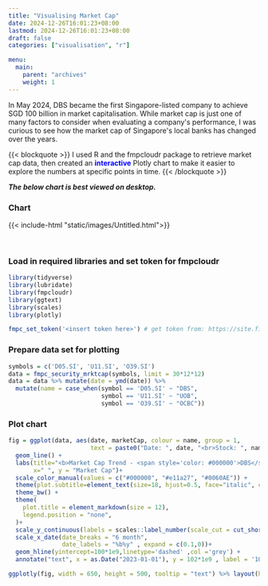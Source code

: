 ```yaml
---
title: "Visualising Market Cap"
date: 2024-12-26T16:01:23+08:00
lastmod: 2024-12-26T16:01:23+08:00
draft: false
categories: ["visualisation", "r"]

menu:
  main:
    parent: "archives"
    weight: 1
---
```


In May 2024, DBS became the first Singapore-listed company to achieve SGD 100 billion in market capitalisation. While market cap is just one of many factors to consider when evaluating a company's performance, I was curious to see how the market cap of Singapore's local banks has changed over the years.


{{< blockquote >}}
  I used R and the fmpcloudr package to retrieve market cap data, then created an <span style="color:blue;"><b>interactive</b></span> Plotly chart to make it easier to explore the numbers at specific points in time.
{{< /blockquote >}}

<i><b>The below chart is best viewed on desktop.</b></i>


### Chart
{{< include-html "static/images/Untitled.html">}}


&nbsp;
&nbsp;

### Load in required libraries and set token for fmpcloudr

```r
library(tidyverse)
library(lubridate)
library(fmpcloudr)
library(ggtext)
library(scales)
library(plotly)

fmpc_set_token('<insert token here>') # get token from: https://site.financialmodelingprep.com/developer/docs
```

### Prepare data set for plotting

```r
symbols = c('D05.SI', 'U11.SI', 'O39.SI')
data = fmpc_security_mrktcap(symbols, limit = 30*12*12)
data = data %>% mutate(date = ymd(date)) %>%
  mutate(name = case_when(symbol == 'D05.SI' ~ "DBS",
                          symbol == 'U11.SI' ~ "UOB",
                          symbol == 'O39.SI' ~ "OCBC"))
```

### Plot chart

```r
fig = ggplot(data, aes(date, marketCap, colour = name, group = 1, 
                       text = paste0("Date: ", date, "<br>Stock: ", name, "<br>Market Cap: <b>", paste(format(round(marketCap/1e9,1),trim = TRUE), "B"),"</b>"))) +
  geom_line() + 
  labs(title="<b>Market Cap Trend - <span style='color: #000000'>DBS</span>, <span style='color: #e11a27;'>OCBC</span> and <span style='color: #0060AE;'>UOB</span>",
       x=" ", y = "Market Cap")+ 
  scale_color_manual(values = c("#000000", "#e11a27", "#0060AE")) + 
  theme(plot.subtitle=element_text(size=18, hjust=0.5, face="italic", color="black")) +
  theme_bw() +
  theme(
    plot.title = element_markdown(size = 12),
    legend.position = "none",
  )+
  scale_y_continuous(labels = scales::label_number(scale_cut = cut_short_scale())) +
  scale_x_date(date_breaks = "6 month", 
               date_labels = "%b%y" , expand = c(0.1,0))+
  geom_hline(yintercept=100*1e9,linetype='dashed' ,col ='grey') +
  annotate("text", x = as.Date("2023-01-01"), y = 102*1e9 , label = '100 Billion', col = 'grey', size = 3)

ggplotly(fig, width = 650, height = 500, tooltip = "text") %>% layout(hovermode = "x unified")
```